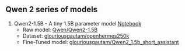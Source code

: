 ## Qwen 2 series of models

1. Qwen2-1.5B - A tiny 1.5B parameter model [Notebook](./qwen2_1_5b.ipynb)
   - Raw model: [Qwen/Qwen2-1.5B](https://huggingface.co/Qwen/Qwen2-1.5B)
   - Dataset: [glouriousgautam/openhermes250k](https://huggingface.co/datasets/glouriousgautam/openhermes250k)
   - Fine-Tuned model: [glouriousgautam/Qwen2_1.5b_short_assistant](https://huggingface.co/glouriousgautam/Qwen2_1.5b_short_assistant)
